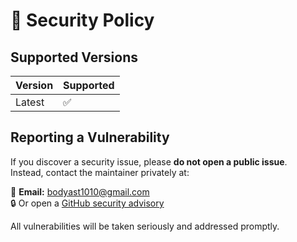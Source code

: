 # 🔐 Security Policy

## Supported Versions

| Version | Supported          |
|---------|--------------------|
| Latest  | ✅                 |

## Reporting a Vulnerability

If you discover a security issue, please **do not open a public issue**.  
Instead, contact the maintainer privately at:

📧 **Email:** bodyast1010@gmail.com  
🔒 Or open a [GitHub security advisory](https://github.com/bodyast/logManager/security/advisories)

All vulnerabilities will be taken seriously and addressed promptly.
